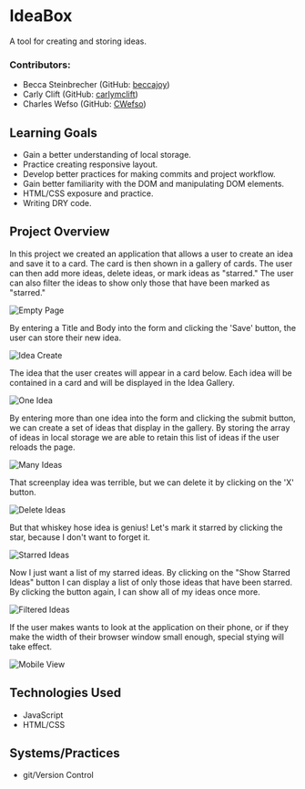 # IdeaBox

  A tool for creating and storing ideas.

### Contributors:
  - Becca Steinbrecher (GitHub: [beccajoy](https://github.com/beccajoy))
  - Carly Clift (GitHub: [carlymclift](https://github.com/carlymclift)) 
  - Charles Wefso (GitHub: [CWefso](https://github.com/cwefso))

## Learning Goals

  - Gain a better understanding of local storage.
  - Practice creating responsive layout.
  - Develop better practices for making commits and project workflow.
  - Gain better familiarity with the DOM and manipulating DOM elements.
  - HTML/CSS exposure and practice.
  - Writing DRY code.

## Project Overview

  In this project we created an application that allows a user to create an idea and save it to a card. The card is then shown in a gallery of cards. The user can then add more ideas, delete ideas, or mark ideas as "starred." The user can also filter the ideas to show only those that have been marked as "starred."

![Empty Page](https://user-images.githubusercontent.com/61127453/79398448-fb0eb880-7f3d-11ea-8698-95be9bd55927.png)

  By entering a Title and Body into the form and clicking the 'Save' button, the user can store their new idea.

![Idea Create](https://user-images.githubusercontent.com/61127453/79398504-14b00000-7f3e-11ea-82b2-8e4f17946384.png)

  The idea that the user creates will appear in a card below. Each idea will be contained in a card and will be displayed in the Idea Gallery.

![One Idea](https://user-images.githubusercontent.com/61127453/79398516-18dc1d80-7f3e-11ea-88d8-ddc0724b7213.png)

  By entering more than one idea into the form and clicking the submit button, we can create a set of ideas that display in the gallery. By storing the array of ideas in local storage we are able to retain this list of ideas if the user reloads the page.

![Many Ideas](https://user-images.githubusercontent.com/61127453/79398521-1bd70e00-7f3e-11ea-8c83-d5ba73fe7551.png)

  That screenplay idea was terrible, but we can delete it by clicking on the 'X' button. 

![Delete Ideas](https://user-images.githubusercontent.com/61127453/79399067-8ccaf580-7f3f-11ea-86e9-adc20578b2cc.png)

  But that whiskey hose idea is genius! Let's mark it starred by clicking the star, because I don't want to forget it.

![Starred Ideas](https://user-images.githubusercontent.com/61127453/79399067-8ccaf580-7f3f-11ea-86e9-adc20578b2cc.png)

  Now I just want a list of my starred ideas. By clicking on the "Show Starred Ideas" button I can display a list of only those ideas that have been starred. By clicking the button again, I can show all of my ideas once more.

![Filtered Ideas](https://user-images.githubusercontent.com/61127453/79399071-918fa980-7f3f-11ea-8c55-110ab5f98e59.png)

  If the user makes wants to look at the application on their phone, or if they make the width of their browser window small enough, special stying will take effect.

![Mobile View](https://user-images.githubusercontent.com/61127453/79399296-37dbaf00-7f40-11ea-8239-576baf855a3c.png)


## Technologies Used

  - JavaScript
  - HTML/CSS

## Systems/Practices

  - git/Version Control
